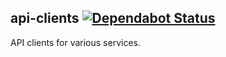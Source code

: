 ## api-clients [![Dependabot Status](https://api.dependabot.com/badges/status?host=github&repo=ffflorian/api-clients)](https://dependabot.com)

API clients for various services.
